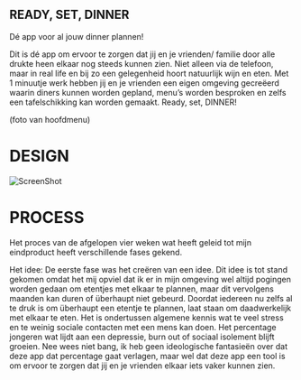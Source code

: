 ## READY, SET, DINNER
Dé app voor al jouw dinner plannen! 

Dit is dé app om ervoor te zorgen dat jij en je vrienden/ familie door alle drukte heen elkaar nog steeds kunnen zien. 
Niet alleen via de telefoon, maar in real life en bij zo een gelegenheid hoort natuurlijk wijn en eten. 
Met 1 minuutje werk hebben jij en je vrienden een eigen omgeving gecreëerd waarin diners kunnen worden gepland, 
menu’s worden besproken en zelfs een tafelschikking kan worden gemaakt. 
Ready, set, DINNER! 

(foto van hoofdmenu) 

# DESIGN


![ScreenShot](https://raw.github.com/10533176/Tafel-Taferelen/master/doc/Design-Diagram.png)




 
# PROCESS
Het proces van de afgelopen vier weken wat heeft geleid tot mijn eindproduct heeft verschillende fases gekend. 

Het idee: 
De eerste fase was het creëren van een idee. Dit idee is tot stand gekomen omdat het mij opviel dat ik er in mijn omgeving wel altijd pogingen worden gedaan om etentjes met elkaar te plannen, 
maar dit vervolgens maanden kan duren of überhaupt niet gebeurd. Doordat iedereen nu zelfs al te druk is om überhaupt een etentje te plannen, laat staan om daadwerkelijk met elkaar te eten. 
Het is ondertussen algemene kennis wat te veel stress en te weinig sociale contacten met een mens kan doen. Het percentage jongeren wat lijdt aan een depressie, burn out of sociaal isolement 
blijft groeien. Nee wees niet bang, ik heb geen ideologische fantasieën over dat deze app dat percentage gaat verlagen, maar wel dat deze app een tool is om ervoor te zorgen dat jij en je 
vrienden elkaar iets vaker kunnen zien. 


